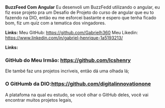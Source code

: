 **BuzzFeed Com Angular**
Eu desenvoli um BuzzFedd utilizando o angular, eu fiz esse projeto pra um Desafio de Projeto do curso de angular que eu to fazendo na DIO, então eu me esforcei bastante e espero que tenha ficado bom, fiz um quiz com a tematica dos vingadores. 


**Links:**
Meu GitHub: https://github.com/Gabrielh360
Meu Likedin: https://www.linkedin.com/in/gabriel-henrique-1a5193213/


**Links:**
### GitHub do Meu Irmão: https://github.com/lcshenry 
Ele també faz uns projetos incriveis, entâo dá uma olhada lá;

### O GitHumb da DIO:https://github.com/digitalinnovationone
A platafoma na qual eu estudo, se você olhar o GitHub deles, você vai encontrar muitos projetos legais,
